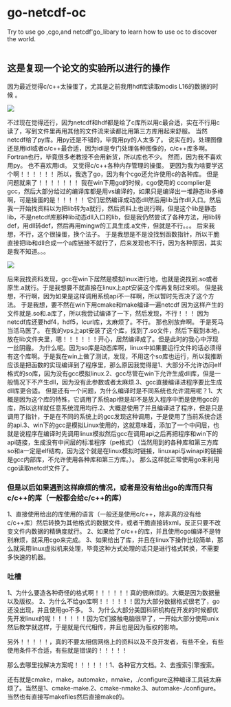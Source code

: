 # go-netcdf-oc
Try to use go ,cgo,and netcdf'go_libary to learn how to use oc to discover the world. 

![]()
## 这是复现一个论文的实验所以进行的操作
因为最近觉得c/c++太操蛋了，尤其是之前我用hdf库读取modis L16的数据的时候 。

![]("jpg/go2.jpg")

不过现在觉得还行，因为netcdf和hdf都是给了c库所以用c最合适，实在不行用c读了，写到文件里再用其他的文件流来读都比用第三方库用起来舒服。
当然netcdf给了py库。用py还是不错的，毕竟用py的人太多了。
说实在的，处理图像还是用idl或者c/c++最合适，因为idl是专门处理各种图像的，c/c++库多啊。Fortran也行，毕竟很多老教授不会用新货，所以库也不少。
然而，因为我不喜欢用py。
也不喜欢用idl。
又觉得c/c++各种内存管理的操蛋。
更因为我为啥要学这个啊！！！！！！
所以，我选了go，因为有个cgo还允许使用c的各种库。
但是问题就来了！！！！！！！
我在win下用go的时候，cgo使用的 ccomplier是gcc，然后大部分给过的编译库都是用vs编译的，如果只是编译出一堆静态lib多棒啊，可是操蛋的是！！！！！
它们居然编译成动态dll然后用lib当作dll入口。然后我一开始找资料以为把lib转为a就行，然后资料上也说行啊，但是这个lib是静态lib，不是netcdf库那种lib动态dll入口的lib，但是我仍然尝试了各种方法，用lib转def，用dll转def，然后再用mingw的工具生成.a文件，但就是不行。。。
后来我想，不行，这个很操蛋，换个法子。
于是我想是不是没找到函数指针，所以干脆直接把lib和dll合成一个a库链接不就行了，后来发现也不行，因为各种原因，其实是我不知道。。。

![]("jpg/go3.jpg")

后来我找资料发现，gcc在win下居然是模拟linux进行地，也就是说找到.so或者原生.a就行。于是我想要不就直接在linux上apt安装这个库再复制过来呗。
但是我想，不行啊，因为如果是这样调用系统api不一样啊，所以暂时先否决了这个方法。
于是我想，要不然在win下用cmake和make编译一遍netcdf 因为这样产生的文件就是.so和.a库了，所以我尝试编译了一下，然后发现，不行！！！
因为netcdf库还要hdf4，hdf5，lcurl库，太麻烦了。不行。
那也别放弃啊。
于是死马当活马医了。
在我的vps上apt安装了这个库，找到了.so文件，然后下载到本地，放在lib文件夹里，嗯！！！！！！开心，居然编译成了。但是此时的我心中浮现一丝阴霾。
为什么呢。因为so库是动态库啊，linux中如果要运行文件的话必须得有这个库啊。于是我在win上做了测试，发现，不用这个so库也运行，所以我推断应该是把函数的实现编译到了程序里，那么原因我觉得是1、大部分不允许访问elf格式的so库，因为没有gcc模拟linux.2、gcc尽管在win下允许生成dll库，但是一般情况下不产生dll，因为没有此参数或者太麻烦.3、gcc直接编译进程序要比生成dll库更合适。
但是还有一个问题，为什么编译时是不同系统也允许混用呢？1、大概是因为这个库的特殊，它调用了系统api但是却不是放入程序中而是使用gcc的库，所以这样就任意系统混用均行.2、大概是使用了并且编译进了程序，但是只是调用了指针，于是在不同的系统上的gcc发现这种调用，于是使用了当前系统合适的api.3、win下的gcc是模拟Linux使用的，这就意味着，添加了一个中间层，也就是说程序在编译时先调用linux模拟然后gcc在调用api之后再把程序和win下的api链接，生成没有中间层的标准程序（pe格式）（当然用到的各种库和第三方库so和a一定是elf结构，因为这个就是在linux模拟时链接，linuxapi与winapi的链接是gcc内部库，不允许使用各种库和第三方库。）。
那么这样就正常使用go来利用cgo读取netcdf文件了。
### 但是以后如果遇到这样麻烦的情况，或者是没有给出go的库而只有c/c++的库（一般都会给c/c++的库）
1、直接使用给出的库使用的语言（一般还是使用c/c++，除非真的没有给c/c++库）然后转换为其他格式的数据文件，或者干脆直接转xml，反正只要不改变文件内数据的精确度就行。
2、如果给了c/c++的库，并且使用cgo编译不是特别麻烦，就采用cgo来完成。
3、如果给出了库，并且在linux下操作比较简单，那么就采用linux虚拟机来处理，毕竟这种方式处理的话只是进行格式转换，不需要多快速的机器。
### 吐槽
1、为什么要造各种奇怪的格式啊！！！！！！真的很麻烦的。大概是因为数据量以及版权。
2、为什么不给go库啊！！！！！！因为大部分数据格式很老了，go还没出现，并且使用go不多。
3、为什么大部分美国科研机构在开发的时候都优先开发linux的呢！！！！！！因为它们接触电脑很早了，一开始大部分使用unix然后教学就这样，于是就是代代相传，并且也是因为版权的影响。



另外！！！！！，真的不要太相信网络上的资料以及不良开发者，有些不全，有些使用条件不合适，有些就是错误的！！！！！





那么去哪里找解决方案呢！！！！！！1、各种官方文档。2、去搜索引擎搜索。





还有就是cmake，make，automake，nmake，./configure这种编译工具链太麻烦了。当然是1、cmake-make.2、cmake-nmake.3、automake-./configure。当然也有直接写makefiles然后直接make的。
